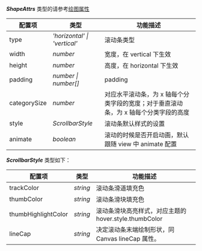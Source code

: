 __*ShapeAttrs*__ 类型的请参考[绘图属性](/zh/docs/api/graphic-style)

| 配置项           | 类型                             | 功能描述           |
| --------------- | ----------------                | ------------------ |
| type            | _'horizontal' \| 'vertical'_    | 滚动条类型      |
| width           | _number_                        | 宽度，在 vertical 下生效       |
| height          | _number_                        | 高度，在 horizontal 下生效         |
| padding         | _number \| number[]_            | padding       |
| categorySize    | _number_                        | 对应水平滚动条，为 x 轴每个分类字段的宽度；对于垂直滚动条，为 x 轴每个分类字段的高度 |
| style         | _ScrollbarStyle_                       | 滚动条默认样式的设置       |
| animate         | _boolean_                       | 滚动的时候是否开启动画，默认跟随 view 中 animate 配置        |

__*ScrollbarStyle*__ 类型如下：

| 配置项           | 类型              | 功能描述            |
| --------------- | ---------------- | ------------------ |
| trackColor        | _string_    | 滚动条滑道填充色      |
| thumbColor        | _string_    | 滚动条滑块填充色      |
| thumbHighlightColor  | _string_    | 滚动条滑块高亮样式，对应主题的 hover.style.thumbColor     |
| lineCap           | _string_    | 决定滚动条末端绘制形状，同 Canvas lineCap 属性。     |